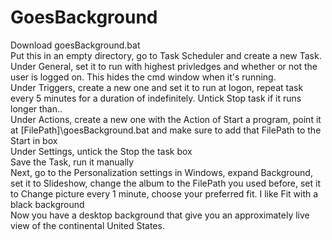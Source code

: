 # GoesBackground

Download goesBackground.bat  
Put this in an empty directory, go to Task Scheduler and create a new Task.   
Under General, set it to run with highest privledges and whether or not the user is logged on. This hides the cmd window when it's running.  
Under Triggers, create a new one and set it to run at logon, repeat task every 5 minutes for a duration of indefinitely. Untick Stop task if it runs longer than..  
Under Actions, create a new one with the Action of Start a program, point it at \[FilePath\]\\goesBackground.bat and make sure to add that FilePath to the Start in box  
Under Settings, untick the Stop the task box  
Save the Task, run it manually  
Next, go to the Personalization settings in Windows, expand Background, set it to Slideshow, change the album to the FilePath you used before, set it to Change picture every 1 minute, choose your preferred fit. I like Fit with a black background    
Now you have a desktop background that give you an approximately live view of the continental United States.

